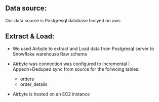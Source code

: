 ## Data source:

Our data source is Postgresql database hosyed on aws



## Extract & Load:

- We used Airbyte to extract and Load data from Postgresql server to Snowflake warehouse Raw schema

- Airbyte was connection was configured to incremental | Appedn+Deduped sync from source for the follwoing tables:
    - orders
    - order_details

- Airbyte is hosted on an EC2 instance